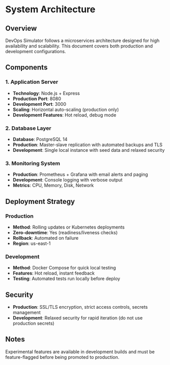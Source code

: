 # System Architecture

## Overview
DevOps Simulator follows a microservices architecture designed for high availability and scalability. This document covers both production and development configurations.

## Components

### 1. Application Server
- **Technology**: Node.js + Express
- **Production Port**: 8080
- **Development Port**: 3000
- **Scaling**: Horizontal auto-scaling (production only)
- **Development Features**: Hot reload, debug mode

### 2. Database Layer
- **Database**: PostgreSQL 14
- **Production**: Master-slave replication with automated backups and TLS
- **Development**: Single local instance with seed data and relaxed security

### 3. Monitoring System
- **Production**: Prometheus + Grafana with email alerts and paging
- **Development**: Console logging with verbose output
- **Metrics**: CPU, Memory, Disk, Network

## Deployment Strategy

### Production
- **Method**: Rolling updates or Kubernetes deployments
- **Zero-downtime**: Yes (readiness/liveness checks)
- **Rollback**: Automated on failure
- **Region**: us-east-1

### Development
- **Method**: Docker Compose for quick local testing
- **Features**: Hot reload, instant feedback
- **Testing**: Automated tests run locally before deploy

## Security
- **Production**: SSL/TLS encryption, strict access controls, secrets management
- **Development**: Relaxed security for rapid iteration (do not use production secrets)

## Notes
Experimental features are available in development builds and must be feature-flagged before being promoted to production.
